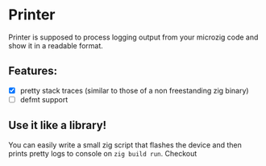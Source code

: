 # Printer

Printer is supposed to process logging output from your microzig code and show
it in a readable format.

## Features:
- [x] pretty stack traces (similar to those of a non freestanding zig binary)
- [ ] defmt support

## Use it like a library!

You can easily write a small zig script that flashes the device and then prints
pretty logs to console on `zig build run`. Checkout
[](examples/rp2xxx_runner.zig)
